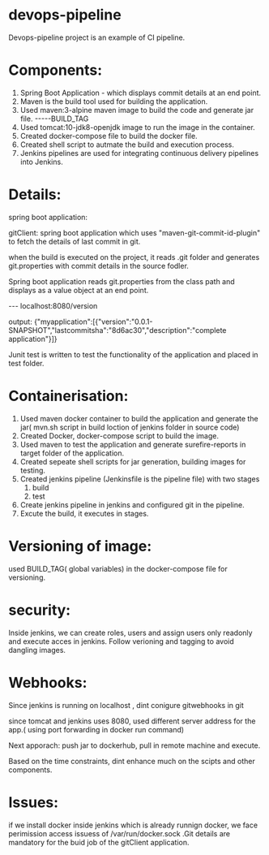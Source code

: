 # devops-pipeline

Devops-pipeline project is an example of CI pipeline.

Components:
==========

1. Spring Boot Application - which displays commit details at an end point.
2. Maven is the build tool used for building the application.
3. Used maven:3-alpine maven image to build the code and generate jar file.  -----BUILD_TAG
4. Used tomcat:10-jdk8-openjdk image to run the image in the container.
5. Created docker-compose file to build the docker file.
6. Created shell script to autmate the build and execution process.
7. Jenkins pipelines are used for integrating continuous delivery pipelines into Jenkins.

Details:
========
 
 spring boot application:
 
 gitClient: spring boot application which uses "maven-git-commit-id-plugin" to fetch the details of last commit in git.
 
 when the build is executed on the project, it reads .git folder and generates git.properties with commit details in the source fodler.
 
 Spring boot application reads git.properties from the class path and displays as a value object at an end point.
 
 --- localhost:8080/version
 
 output:   {"myapplication":[{"version":"0.0.1-SNAPSHOT","lastcommitsha":"8d6ac30","description":"complete application"}]}
 
 Junit test is written to test the functionality of the application and placed in test folder.
 
 Containerisation:
 ================
 
 1. Used maven docker container to build the application and generate the jar( mvn.sh script in build loction of jenkins folder in source code)
 2. Created Docker, docker-compose script to build the image.
 3. Used maven to test the application and generate surefire-reports in target folder of the application.
 4. Created sepeate shell scripts for jar generation, building images for testing.
 5. Created jenkins pipeline (Jenkinsfile is the pipeline file) with two stages 
      1. build
      2. test
 6. Create jenkins pipeline in jenkins and configured git in the pipeline.
 7. Excute the build, it executes in stages.
 
 Versioning of image: 
 ==================
 used BUILD_TAG( global variables)  in the docker-compose file for versioning.
 
 security:
 =========
  Inside jenkins, we can create roles, users and assign users only readonly and execute acces in jenkins.
  Follow verioning and tagging to avoid dangling images.
  
  Webhooks:
  ==========
   Since jenkins is running on localhost , dint conigure gitwebhooks in git
   
   since tomcat and jenkins uses 8080, used different server address for the app.( using port forwarding in docker run command)
   
  
  Next apporach:  push jar to dockerhub, pull in remote machine and execute.
 
 Based on the time constraints, dint enhance much on the scipts and other components.
 
 
 
 Issues:
 =======
 
  if we install docker inside jenkins which is already runnign docker, we face perimission access issuess of /var/run/docker.sock
  .Git details are mandatory for the buid job of the gitClient application.
 
 
 
 
 

 
 
